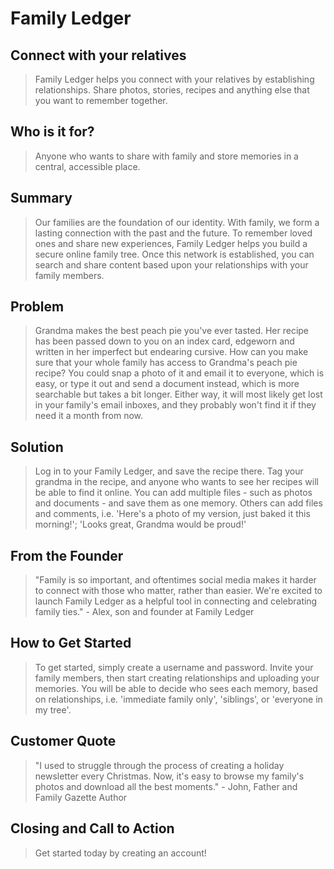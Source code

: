 # Family Ledger #

<!-- 
> This material was originally posted [here](http://www.quora.com/What-is-Amazons-approach-to-product-development-and-product-management). It is reproduced here for posterities sake.

There is an approach called "working backwards" that is widely used at Amazon. They work backwards from the customer, rather than starting with an idea for a product and trying to bolt customers onto it. While working backwards can be applied to any specific product decision, using this approach is especially important when developing new products or features.

For new initiatives a product manager typically starts by writing an internal press release announcing the finished product. The target audience for the press release is the new/updated product's customers, which can be retail customers or internal users of a tool or technology. Internal press releases are centered around the customer problem, how current solutions (internal or external) fail, and how the new product will blow away existing solutions.

If the benefits listed don't sound very interesting or exciting to customers, then perhaps they're not (and shouldn't be built). Instead, the product manager should keep iterating on the press release until they've come up with benefits that actually sound like benefits. Iterating on a press release is a lot less expensive than iterating on the product itself (and quicker!).

If the press release is more than a page and a half, it is probably too long. Keep it simple. 3-4 sentences for most paragraphs. Cut out the fat. Don't make it into a spec. You can accompany the press release with a FAQ that answers all of the other business or execution questions so the press release can stay focused on what the customer gets. My rule of thumb is that if the press release is hard to write, then the product is probably going to suck. Keep working at it until the outline for each paragraph flows. 

Oh, and I also like to write press-releases in what I call "Oprah-speak" for mainstream consumer products. Imagine you're sitting on Oprah's couch and have just explained the product to her, and then you listen as she explains it to her audience. That's "Oprah-speak", not "Geek-speak".

Once the project moves into development, the press release can be used as a touchstone; a guiding light. The product team can ask themselves, "Are we building what is in the press release?" If they find they're spending time building things that aren't in the press release (overbuilding), they need to ask themselves why. This keeps product development focused on achieving the customer benefits and not building extraneous stuff that takes longer to build, takes resources to maintain, and doesn't provide real customer benefit (at least not enough to warrant inclusion in the press release).
 -->
 
## Connect with your relatives ##
  > Family Ledger helps you connect with your relatives by establishing relationships. Share photos, stories, recipes and anything else that you want to remember together.

## Who is it for? ##
  > Anyone who wants to share with family and store memories in a central, accessible place.

## Summary ##
  > Our families are the foundation of our identity. With family, we form a lasting connection with the past and the future. To remember loved ones and share new experiences, Family Ledger helps you build a secure online family tree. Once this network is established, you can search and share content based upon your relationships with your family members.

## Problem ##
  > Grandma makes the best peach pie you've ever tasted. Her recipe has been passed down to you on an index card, edgeworn and written in her imperfect but endearing cursive. How can you make sure that your whole family has access to Grandma's peach pie recipe? You could snap a photo of it and email it to everyone, which is easy, or type it out and send a document instead, which is more searchable but takes a bit longer. Either way, it will most likely get lost in your family's email inboxes, and they probably won't find it if they need it a month from now. 

## Solution ##
  > Log in to your Family Ledger, and save the recipe there. Tag your grandma in the recipe, and anyone who wants to see her recipes will be able to find it online. You can add multiple files - such as photos and documents - and save them as one memory. Others can add files and comments, i.e. 'Here's a photo of my version, just baked it this morning!'; 'Looks great, Grandma would be proud!' 

## From the Founder ##
  > "Family is so important, and oftentimes social media makes it harder to connect with those who matter, rather than easier. We're excited to launch Family Ledger as a helpful tool in connecting and celebrating family ties." - Alex, son and founder at Family Ledger

## How to Get Started ##
  > To get started, simply create a username and password. Invite your family members, then start creating relationships and uploading your memories. You will be able to decide who sees each memory, based on relationships, i.e. 'immediate family only', 'siblings', or 'everyone in my tree'.

## Customer Quote ##
  > "I used to struggle through the process of creating a holiday newsletter every Christmas. Now, it's easy to browse my family's photos and download all the best moments." - John, Father and Family Gazette Author
  
## Closing and Call to Action ##
  > Get started today by creating an account!
